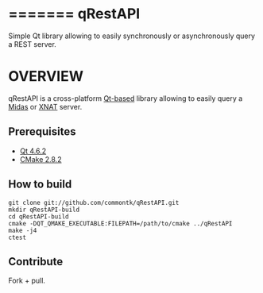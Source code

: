 =======
qRestAPI
========

Simple Qt library allowing to easily synchronously or asynchronously query a REST server.

# OVERVIEW

qRestAPI is a cross-platform [Qt-based](http://doc.qt.nokia.com/4.7/qt4-7-intro.html) library 
allowing to easily query a [Midas](http://midas.kitware.com) or [XNAT](http://xnat.org) server.

## Prerequisites

 * [Qt 4.6.2](http://qt.nokia.com/downloads)
 * [CMake 2.8.2](http://www.cmake.org)

## How to build

    git clone git://github.com/commontk/qRestAPI.git
    mkdir qRestAPI-build
    cd qRestAPI-build
    cmake -DQT_QMAKE_EXECUTABLE:FILEPATH=/path/to/cmake ../qRestAPI
    make -j4
    ctest

## Contribute
Fork + pull.
